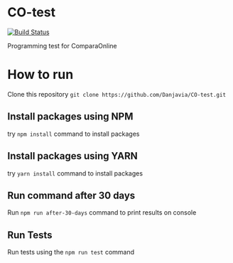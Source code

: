 # CO-test
[![Build Status](https://travis-ci.org/Danjavia/CO-test.png?branch=master)](https://travis-ci.org/Danjavia/CO-test)

Programming test for ComparaOnline

# How to run

Clone this repository ``git clone https://github.com/Danjavia/CO-test.git``

## Install packages using NPM

try ``npm install`` command to install packages

## Install packages using YARN

try ``yarn install`` command to install packages

## Run command after 30 days

Run ``npm run after-30-days`` command to print results on console

## Run Tests

Run tests using the ``npm run test`` command
